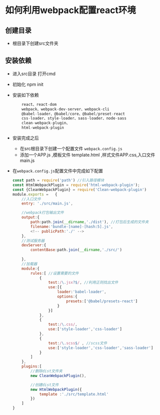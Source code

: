 <!--
 * @Author: your name
 * @Date: 2019-10-23 22:10:42
 * @LastEditTime: 2019-10-23 22:39:11
 * @LastEditors: Please set LastEditors
 * @Description: In User Settings Edi
 * @FilePath: \Mrgsq.github.io\webpack.md
 -->
# 如何利用webpack配置react环境

## 创建目录
* 根目录下创建src文件夹

## 安装依赖
* 进入src目录 打开cmd
* 初始化 npm init
* 安装如下依赖
    
    ```js
        react、react-dom
        webpack、webpack-dev-server、webpack-cli
        @babel-loader、@babel/core、@babel/preset-react
        css-loader、style-loader、sass-loader、node-sass
        clean-webpack-plugin、
        html-webpack-plugin
    ```
* 安装完成之后
    * 在src根目录下创建一个配置文件 `webpack.config.js`    
    * 添加一个APP.js ,模板文件 template.html ,样式文件APP.css,入口文件 main.js
* 在`webpack.config.js`配置文件中完成如下配置
    ``` js
    const path = require('path') //引入路径模块
    const HtmlWebpackPlugin = require('html-webpack-plugin');
    const {CleanWebpackPlugin} = require('Clean-webpack-plugin')
  module.exports =   {
        //入口文件
        entry: './src/main.js',

        //webpack打包输出文件
        output:{
            path:path.join(__dirname,'./dist'), //打包后生成的文件夹
            filename:'bundle-[name]-[hash:5].js',
            <!-- publicPath:'./' -->
        },
        //测试服务器
        devServer:{
            contentBase:path.join(__dirname,'./src/')
            
        },
        //加载器
        module:{   
            rules:[ //设置需要的文件
                {
                    test:/\.jsx?$/, //利用正则找出文件
                    use:[{
                        loader:'babel-loader',
                        options:{
                            presets:['@babel/presets-react']
                        }
                    }]
                },
                {
                    test:/\.css/,
                    use:['style-loader','css-loader']
                },
                {
                    test:/\.scss$/ , //scss文件
                    use:['style-loader','css-loader','sass-loader']
                }
            ]
        },
        plugins:[
            //删除dist文件夹
            new CleanWebpackPlugin(),

            //创建dist文件
            new HtmlWebpackPlugin({  
                template :'./src/template.html'
            })
        ]
    }
    ```
